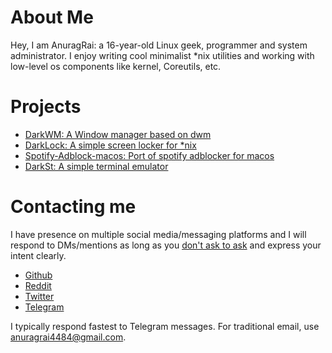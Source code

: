 # About Me

Hey, I am AnuragRai: a 16-year-old Linux geek, programmer and system administrator. I enjoy writing cool minimalist *nix utilities and working with low-level os components like kernel, Coreutils, etc.  

# Projects  

- [DarkWM: A Window manager based on dwm](https://github.com/Dark-Matter7232/DarkWM)  
- [DarkLock: A simple screen locker for *nix](https://github.com/Dark-Matter7232/DarkLock)  
- [Spotify-Adblock-macos: Port of spotify adblocker for macos](https://github.com/Dark-Matter7232/spotify-adblock-mac)  
- [DarkSt: A simple terminal emulator](https://github.com/Dark-Matter7232/DarkST)  

# Contacting me

I have presence on multiple social media/messaging platforms and I will respond to DMs/mentions as long as you [don't ask to ask](https://dontasktoask.com/) and express your intent clearly.

- [Github](https://github.com/Dark-Matter7232)
- [Reddit](https://www.reddit.com/user/Dark-Matter7232)
- [Twitter](https://twitter.com/AnuragR4484)
- [Telegram](https://telegram.me/AnuragRoy)


I typically respond fastest to Telegram messages. For traditional email, use [anuragrai4484@gmail.com](mailto:anuragrai4484@gmail.com).
